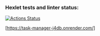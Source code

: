 ### Hexlet tests and linter status:
[![Actions Status](https://github.com/tonyshh/python-project-52/actions/workflows/hexlet-check.yml/badge.svg)](https://github.com/tonyshh/python-project-52/actions)

[https://task-manager-j4db.onrender.com/]